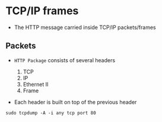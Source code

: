 # TCP/IP frames

- The HTTP message carried inside TCP/IP packets/frames

## Packets

- `HTTP Package` consists of several headers
  1. TCP
  1. IP
  1. Ethernet II
  1. Frame

- Each header is built on top of the previous header

```shell
sudo tcpdump -A -i any tcp port 80
```
